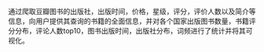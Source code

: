 通过爬取豆瓣图书的出版社，出版时间，价格，星级，评分，评价人数以及简介等信息，向用户提供其查询的书籍的全面信息，并对各个国家出版图书数量，书籍评分分布，评论人数top10，图书出版时间，出版社分布，词频进行了统计并将其可视化。
